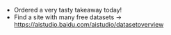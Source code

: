 - Ordered a very tasty takeaway today!
- Find a site with many free datasets -> https://aistudio.baidu.com/aistudio/datasetoverview 
